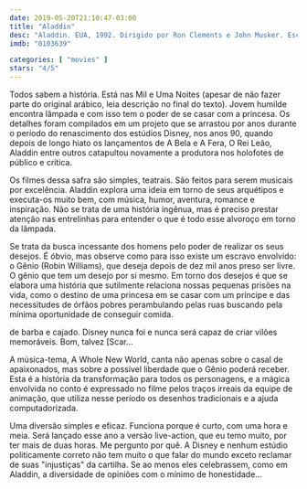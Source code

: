 ```yaml
---
date: 2019-05-20T21:10:47-03:00
title: "Aladdin"
desc: "Aladdin. EUA, 1992. Dirigido por Ron Clements e John Musker. Escrito a partir de um pitch do compositor Howard Ashman de um musical; Ashman escreveu 40 páginas de um roteiro. Nós sabemos que Aladdin fez parte dos Contos da Mil e Uma Noites, apesar de não ter sido parte do texto em árabe original, pois foi adicionado posteriormente no século 19 pelo arqueologista Antoine Galland que adquiriu o conto do escritor e narrador sírio Hanna Diyab. O final da história é que os créditos de Alladin, da Disney, listam 20 pessoas, e entre elas nem constam os autores originais. O problema foi que o projeto foi sendo empurrado por seis anos porque a Disney estava mais interessada em terminar A Bela e A Fera e O Rei Leão. Com Scott Weinger, Robin Williams como O Gênio da Lâmpada e Linda Larkin."
imdb: "0103639"

categories: [ "movies" ]
stars: "4/5"
---
```

Todos sabem a história. Está nas Mil e Uma Noites (apesar de não fazer parte do original arábico, leia descrição no final do texto). Jovem humilde encontra lâmpada e com isso tem o poder de se casar com a princesa. Os detalhes foram compilados em um projeto que se arrastou por anos durante o período do renascimento dos estúdios Disney, nos anos 90, quando depois de longo hiato os lançamentos de A Bela e A Fera, O Rei Leão, Aladdin entre outros catapultou novamente a produtora nos holofotes de público e crítica.

Os filmes dessa safra são simples, teatrais. São feitos para serem musicais por excelência. Aladdin explora uma ideia em torno de seus arquétipos e executa-os muito bem, com música, humor, aventura, romance e inspiração. Não se trata de uma história ingênua, mas é preciso prestar atenção nas entrelinhas para entender o que é todo esse alvoroço em torno da lâmpada.

Se trata da busca incessante dos homens pelo poder de realizar os seus desejos. É óbvio, mas observe como para isso existe um escravo envolvido: o Gênio (Robin Williams), que deseja depois de dez mil anos preso ser livre. O gênio que tem um desejo por si mesmo. Em torno dos desejos é que se elabora uma história que sutilmente relaciona nossas pequenas prisões na vida, como o destino de uma princesa em se casar com um príncipe e das necessitudes de órfãos pobres perambulando pelas ruas buscando pela mínima oportunidade de conseguir comida.

 de barba e cajado. Disney nunca foi e nunca será capaz de criar vilões memoráveis. Bom, talvez [Scar...

A música-tema, A Whole New World, canta não apenas sobre o casal de apaixonados, mas sobre a possível liberdade que o Gênio poderá receber. Esta é a história da transformação para todos os personagens, e a mágica envolvida no conto é expressado no filme pelos traços irreais da equipe de animação, que utiliza nesse período os desenhos tradicionais e a ajuda computadorizada.

Uma diversão simples e eficaz. Funciona porque é curto, com uma hora e meia. Será lançado esse ano a versão live-action, que eu temo muito, por ter mais de duas horas. Me pergunto por quê. A Disney e nenhum estúdio politicamente correto não tem muito o que falar do mundo exceto reclamar de suas "injustiças" da cartilha. Se ao menos eles celebrassem, como em Aladdin, a diversidade de opiniões com o mínimo de honestidade...
